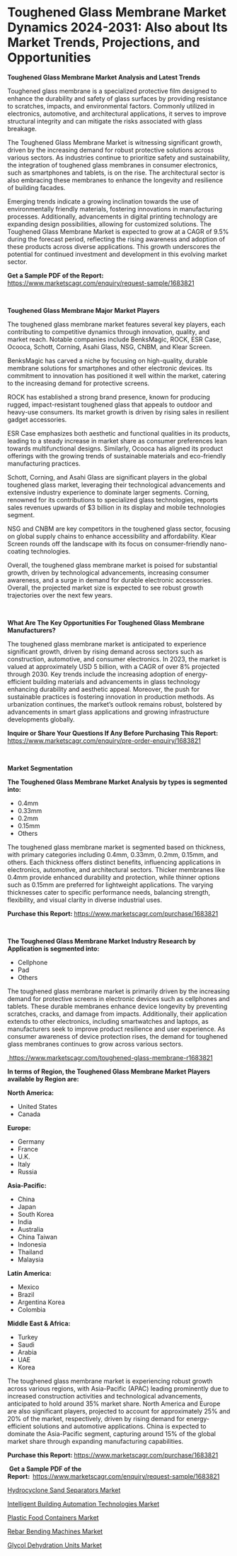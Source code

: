 <p><h1>Toughened Glass Membrane Market Dynamics 2024-2031: Also about Its Market Trends, Projections, and Opportunities</h1></p><p><strong>Toughened Glass Membrane Market Analysis and Latest Trends</strong></p>
<p><p>Toughened glass membrane is a specialized protective film designed to enhance the durability and safety of glass surfaces by providing resistance to scratches, impacts, and environmental factors. Commonly utilized in electronics, automotive, and architectural applications, it serves to improve structural integrity and can mitigate the risks associated with glass breakage.</p><p>The Toughened Glass Membrane Market is witnessing significant growth, driven by the increasing demand for robust protective solutions across various sectors. As industries continue to prioritize safety and sustainability, the integration of toughened glass membranes in consumer electronics, such as smartphones and tablets, is on the rise. The architectural sector is also embracing these membranes to enhance the longevity and resilience of building facades.</p><p>Emerging trends indicate a growing inclination towards the use of environmentally friendly materials, fostering innovations in manufacturing processes. Additionally, advancements in digital printing technology are expanding design possibilities, allowing for customized solutions. The Toughened Glass Membrane Market is expected to grow at a CAGR of 9.5% during the forecast period, reflecting the rising awareness and adoption of these products across diverse applications. This growth underscores the potential for continued investment and development in this evolving market sector.</p></p>
<p><strong>Get a Sample PDF of the Report:&nbsp;</strong> <a href="https://www.marketscagr.com/enquiry/request-sample/1683821?utm_campaign=1126&utm_medium=2&utm_source=Github&utm_content=ia&utm_term=19112024&utm_id=toughened-glass-membrane">https://www.marketscagr.com/enquiry/request-sample/1683821</a></p>
<p>&nbsp;</p>
<p><strong>Toughened Glass Membrane Major Market Players</strong></p>
<p><p>The toughened glass membrane market features several key players, each contributing to competitive dynamics through innovation, quality, and market reach. Notable companies include BenksMagic, ROCK, ESR Case, Ocooca, Schott, Corning, Asahi Glass, NSG, CNBM, and Klear Screen.</p><p>BenksMagic has carved a niche by focusing on high-quality, durable membrane solutions for smartphones and other electronic devices. Its commitment to innovation has positioned it well within the market, catering to the increasing demand for protective screens. </p><p>ROCK has established a strong brand presence, known for producing rugged, impact-resistant toughened glass that appeals to outdoor and heavy-use consumers. Its market growth is driven by rising sales in resilient gadget accessories.</p><p>ESR Case emphasizes both aesthetic and functional qualities in its products, leading to a steady increase in market share as consumer preferences lean towards multifunctional designs. Similarly, Ocooca has aligned its product offerings with the growing trends of sustainable materials and eco-friendly manufacturing practices.</p><p>Schott, Corning, and Asahi Glass are significant players in the global toughened glass market, leveraging their technological advancements and extensive industry experience to dominate larger segments. Corning, renowned for its contributions to specialized glass technologies, reports sales revenues upwards of $3 billion in its display and mobile technologies segment.</p><p>NSG and CNBM are key competitors in the toughened glass sector, focusing on global supply chains to enhance accessibility and affordability. Klear Screen rounds off the landscape with its focus on consumer-friendly nano-coating technologies.</p><p>Overall, the toughened glass membrane market is poised for substantial growth, driven by technological advancements, increasing consumer awareness, and a surge in demand for durable electronic accessories. Overall, the projected market size is expected to see robust growth trajectories over the next few years.</p></p>
<p>&nbsp;</p>
<p><strong>What Are The Key Opportunities For Toughened Glass Membrane Manufacturers?</strong></p>
<p><p>The toughened glass membrane market is anticipated to experience significant growth, driven by rising demand across sectors such as construction, automotive, and consumer electronics. In 2023, the market is valued at approximately USD 5 billion, with a CAGR of over 8% projected through 2030. Key trends include the increasing adoption of energy-efficient building materials and advancements in glass technology enhancing durability and aesthetic appeal. Moreover, the push for sustainable practices is fostering innovation in production methods. As urbanization continues, the market’s outlook remains robust, bolstered by advancements in smart glass applications and growing infrastructure developments globally.</p></p>
<p><strong>Inquire or Share Your Questions If Any Before Purchasing This Report:</strong> <a href="https://www.marketscagr.com/enquiry/pre-order-enquiry/1683821?utm_campaign=1126&utm_medium=2&utm_source=Github&utm_content=ia&utm_term=19112024&utm_id=toughened-glass-membrane">https://www.marketscagr.com/enquiry/pre-order-enquiry/1683821</a></p>
<p>&nbsp;</p>
<p><strong>Market Segmentation</strong></p>
<p><strong>The Toughened Glass Membrane Market Analysis by types is segmented into:</strong></p>
<p><ul><li>0.4mm</li><li>0.33mm</li><li>0.2mm</li><li>0.15mm</li><li>Others</li></ul></p>
<p><p>The toughened glass membrane market is segmented based on thickness, with primary categories including 0.4mm, 0.33mm, 0.2mm, 0.15mm, and others. Each thickness offers distinct benefits, influencing applications in electronics, automotive, and architectural sectors. Thicker membranes like 0.4mm provide enhanced durability and protection, while thinner options such as 0.15mm are preferred for lightweight applications. The varying thicknesses cater to specific performance needs, balancing strength, flexibility, and visual clarity in diverse industrial uses.</p></p>
<p><strong>Purchase this Report:&nbsp;</strong><a href="https://www.marketscagr.com/purchase/1683821?utm_campaign=1126&utm_medium=2&utm_source=Github&utm_content=ia&utm_term=19112024&utm_id=toughened-glass-membrane">https://www.marketscagr.com/purchase/1683821</a></p>
<p>&nbsp;</p>
<p><strong>The Toughened Glass Membrane Market Industry Research by Application is segmented into:</strong></p>
<p><ul><li>Cellphone</li><li>Pad</li><li>Others</li></ul></p>
<p><p>The toughened glass membrane market is primarily driven by the increasing demand for protective screens in electronic devices such as cellphones and tablets. These durable membranes enhance device longevity by preventing scratches, cracks, and damage from impacts. Additionally, their application extends to other electronics, including smartwatches and laptops, as manufacturers seek to improve product resilience and user experience. As consumer awareness of device protection rises, the demand for toughened glass membranes continues to grow across various sectors.</p></p>
<p><a href="https://www.marketscagr.com/toughened-glass-membrane-r1683821?utm_campaign=1126&utm_medium=2&utm_source=Github&utm_content=ia&utm_term=19112024&utm_id=toughened-glass-membrane">&nbsp;https://www.marketscagr.com/toughened-glass-membrane-r1683821</a></p>
<p><strong>In terms of Region, the Toughened Glass Membrane Market Players available by Region are:</strong></p>
<p>
    <p> <strong> North America: </strong>
        <ul>
            <li>United States</li>
            <li>Canada</li>
        </ul>
        </p> 
    <p> <strong> Europe: </strong>
        <ul>
            <li>Germany</li>
            <li>France</li>
            <li>U.K.</li>
            <li>Italy</li>
            <li>Russia</li>
        </ul>
        </p> 
    <p> <strong> Asia-Pacific: </strong>
        <ul>
            <li>China</li>
            <li>Japan</li>
            <li>South Korea</li>
            <li>India</li>
            <li>Australia</li>
            <li>China Taiwan</li>
            <li>Indonesia</li>
            <li>Thailand</li>
            <li>Malaysia</li>
        </ul>
        </p> 
    <p> <strong> Latin America: </strong>
        <ul>
            <li>Mexico</li>
            <li>Brazil</li>
            <li>Argentina Korea</li>
            <li>Colombia</li>
        </ul>
        </p> 
    <p> <strong> Middle East & Africa: </strong>
        <ul>
            <li>Turkey</li>
            <li>Saudi</li>
            <li>Arabia</li>
            <li>UAE</li>
            <li>Korea</li>
        </ul>
    </p>
    </p>
<p><p>The toughened glass membrane market is experiencing robust growth across various regions, with Asia-Pacific (APAC) leading prominently due to increased construction activities and technological advancements, anticipated to hold around 35% market share. North America and Europe are also significant players, projected to account for approximately 25% and 20% of the market, respectively, driven by rising demand for energy-efficient solutions and automotive applications. China is expected to dominate the Asia-Pacific segment, capturing around 15% of the global market share through expanding manufacturing capabilities.</p></p>
<p><strong>Purchase this Report: </strong><a href="https://www.marketscagr.com/purchase/1683821?utm_campaign=1126&utm_medium=2&utm_source=Github&utm_content=ia&utm_term=19112024&utm_id=toughened-glass-membrane">https://www.marketscagr.com/purchase/1683821</a></p>
<p>&nbsp;<strong>Get a Sample PDF of the Report:&nbsp;&nbsp;</strong><a href="https://www.marketscagr.com/enquiry/request-sample/1683821?utm_campaign=1126&utm_medium=2&utm_source=Github&utm_content=ia&utm_term=19112024&utm_id=toughened-glass-membrane">https://www.marketscagr.com/enquiry/request-sample/1683821</a></p>
<p><strong></strong></p>
<p><p><a href="https://www.linkedin.com/pulse/key-drivers-hydrocyclone-sand-separators-market-trends-future-bgi3e?utm_campaign=1126&utm_medium=2&utm_source=Github&utm_content=ia&utm_term=19112024&utm_id=toughened-glass-membrane">Hydrocyclone Sand Separators Market</a></p><p><a href="https://issuu.com/reportprime-2/docs/intelligent-building-automation-tec_c8f8553bfb5aef?utm_campaign=1126&utm_medium=2&utm_source=Github&utm_content=ia&utm_term=19112024&utm_id=toughened-glass-membrane">Intelligent Building Automation Technologies Market</a></p><p><a href="https://issuu.com/reportprime-2/docs/plastic-food-containers-market-size_9c950df7b71a35?utm_campaign=1126&utm_medium=2&utm_source=Github&utm_content=ia&utm_term=19112024&utm_id=toughened-glass-membrane">Plastic Food Containers Market</a></p><p><a href="https://www.linkedin.com/pulse/future-rebar-bending-machines-market-global-forecast-trends-oevle?utm_campaign=1126&utm_medium=2&utm_source=Github&utm_content=ia&utm_term=19112024&utm_id=toughened-glass-membrane">Rebar Bending Machines Market</a></p><p><a href="https://www.linkedin.com/pulse/comprehensive-glycol-dehydration-units-market-report-regional-7cdbe?utm_campaign=1126&utm_medium=2&utm_source=Github&utm_content=ia&utm_term=19112024&utm_id=toughened-glass-membrane">Glycol Dehydration Units Market</a></p></p>